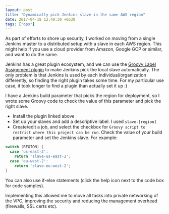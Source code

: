 ```yaml
---
layout: post
title: "Dynamically pick Jenkins slave in the same AWS region"
date: 2017-04-18 12:40:30 +0530
tags: ["ops"]
---
```


As part of efforts to shore up security, I worked on moving from a single Jenkins master to a distributed setup with a slave in each AWS region. This might help if you use a cloud provider from Amazon, Google GCP or similar, and want to do the same.

Jenkins has a great plugin ecosystem, and we can use the [Groovy Label Assignment plugin](https://wiki.jenkins-ci.org/display/JENKINS/Groovy+Label+Assignment+plugin) to make Jenkins pick the local slave automatically. The only problem is that Jenkins is used by each individual/organization differently, so finding the right plugin takes some time. For my particular use case, it took longer to find a plugin than actually set it up :)

I have a Jenkins build parameter that picks the region for deployment, so I wrote some Groovy code to check the value of this parameter and pick the right slave.

* Install the plugin linked above
* Set up your slaves and add a descriptive label. I used `slave-[region]`
* Create/edit a job, and select the checkbox for `Groovy script to restrict where this project can be run`.
Check the value of your build parameter and set the Jenkins slave. For example:
```groovy
switch (REGION) {
  case 'us-east-2': 
    return 'slave-us-east-2';
  case 'eu-west-2': 
    return 'slave-eu-west-2';
}
```

You can also use if-else statements (click the help icon next to the code box for code samples).

Implementing this allowed me to move all tasks into private networking of the VPC, improving the security and reducing the management overhead (firewalls, SSL certs etc).